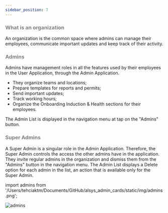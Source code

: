 ```yaml
---
sidebar_position: 7
---
```




### <font color="gray">What is an organization</font>

An organization is the common space where admins can manage their employees, communicate important updates and keep track of their activity.

### <font color="gray">Admins</font>

Admins have management roles in all the features used by their employees in the User Application, through the Admin Application.
* They organize teams and locations;
* Prepare templates for reports and permits;
* Send important updates;
* Track working hours;
* Organize the Onboarding Induction & Health sections for their employees.

The Admin List is displayed in the navigation menu at tap on the "Admins" button.

### <font color="gray">Super Admins</font>

A Super Admin is a singular role in the Admin Application. Therefore, the Super Admin controls the access the other admins have in the application. They invite regular admins in the organization and dismiss them from the "Admins" button in the navigation menu. The Admin List displays a Delete option for each admin in the list, an action that is available only for the Super Admin.

import admins from '/Users/tehciaktm/Documents/GitHub/alsys_admin_cards/static/img/admins.png';

<img src={admins} alt="admins" />


